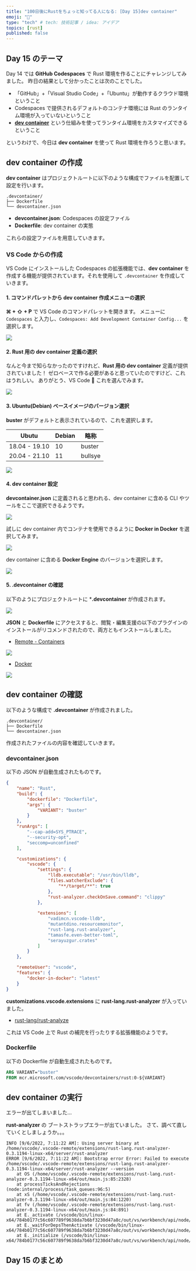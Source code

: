 ```yaml
---
title: "100日後にRustをちょっと知ってる人になる: [Day 15]dev container"
emoji: "🦀"
type: "tech" # tech: 技術記事 / idea: アイデア
topics: [rust]
published: false
---
```

## Day 15 のテーマ

Day 14 では **GitHub Codespaces** で Rust 環境を作ることにチャレンジしてみました。
昨日の結果として分かったことは次のことでした。

- 「GitHub」+「Visual Studio Code」+「Ubuntu」が動作するクラウド環境ということ
- Codespaces で提供されるデフォルトのコンテナ環境には Rust のランタイム環境が入っていないということ
- **[dev container](https://docs.github.com/en/codespaces/setting-up-your-project-for-codespaces/introduction-to-dev-containers)** という仕組みを使ってランタイム環境をカスタマイズできるということ

というわけで、今日は **dev container** を使って Rust 環境を作ろうと思います。

## dev container の作成

**dev container** はプロジェクトルートに以下のような構成でファイルを配置して設定を行います。

```shell
.devcontainer/
├── Dockerfile
└── devcontainer.json
```

- **devcontainer.json**: Codespaces の設定ファイル
- **Dockerfile**: dev container の実態

これらの設定ファイルを用意していきます。

### VS Code からの作成

VS Code にインストールした Codespaces の拡張機能では、**dev container** を作成する機能が提供されています。それを使用して `.devcontainer` を作成していきます。

#### 1. コマンドパレットから dev container 作成メニューの選択

**⌘ + ⇧ + P** で VS Code のコマンドパレットを開きます。
メニューに `Codespaces` と入力し、`Codespaces: Add Development Container Config...` を選択します。

![](https://storage.googleapis.com/zenn-user-upload/1380768154dc-20220906.png)

#### 2. Rust 用の dev container 定義の選択

なんと今まで知らなかったのですけれど、**Rust 用の dev container** 定義が提供されていました！
ゼロベースで作る必要があると思っていたのですけど、これはうれしい。
ありがとう、VS Code 🙏
これを選んでみます。

![](https://storage.googleapis.com/zenn-user-upload/58bb19cdabba-20220906.png)

#### 3. Ubuntu(Debian) ベースイメージのバージョン選択

**buster** がデフォルトと表示されているので、これを選択します。

|Ubutu|Debian|略称|
|-----|------|---|
|18.04 - 19.10|10|buster|
|20.04 - 21.10|11|bullsye|

![](https://storage.googleapis.com/zenn-user-upload/b4e6fd4d3034-20220906.png)

#### 4. dev container 設定

**devcontainer.json** に定義されると思われる、dev container に含める CLI やツールをここで選択できるようです。

![](https://storage.googleapis.com/zenn-user-upload/4b5a41763c2e-20220906.png)

試しに dev container 内でコンテナを使用できるように **Docker in Docker** を選択してみます。

![](https://storage.googleapis.com/zenn-user-upload/ac2adb57cf1e-20220906.png)

dev container に含める **Docker Engine** のバージョンを選択します。

![](https://storage.googleapis.com/zenn-user-upload/da5209acd16e-20220906.png)

#### 5. .devcontainer の確認

以下のようにプロジェクトルートに ***.devcontainer** が作成されます。

![](https://storage.googleapis.com/zenn-user-upload/69d2ad717164-20220906.png)

**JSON** と **Dockerfile** にアクセスすると、閲覧・編集支援の以下のプラグインのインストールがリコメンドされたので、両方ともインストールしました。

- [Remote - Containers](https://marketplace.visualstudio.com/items?itemName=ms-vscode-remote.remote-containers)

![](https://storage.googleapis.com/zenn-user-upload/de12d42af444-20220906.png)

- [Docker](https://marketplace.visualstudio.com/items?itemName=ms-azuretools.vscode-docker)

![](https://storage.googleapis.com/zenn-user-upload/7899d5de9cc5-20220906.png)

## dev container の確認

以下のような構成で **.devcontainer** が作成されました。

```shell
.devcontainer/
├── Dockerfile
└── devcontainer.json
```

作成されたファイルの内容を確認していきます。

### devcontainer.json

以下の JSON が自動生成されたものです。

```json
{
	"name": "Rust",
	"build": {
		"dockerfile": "Dockerfile",
		"args": {
			"VARIANT": "buster"
		}
	},
	"runArgs": [
		"--cap-add=SYS_PTRACE",
		"--security-opt",
		"seccomp=unconfined"
	],

	"customizations": {
		"vscode": {
			"settings": { 
				"lldb.executable": "/usr/bin/lldb",
				"files.watcherExclude": {
					"**/target/**": true
				},
				"rust-analyzer.checkOnSave.command": "clippy"
			},
			
			"extensions": [
				"vadimcn.vscode-lldb",
				"mutantdino.resourcemonitor",
				"rust-lang.rust-analyzer",
				"tamasfe.even-better-toml",
				"serayuzgur.crates"
			]
		}
	},

	"remoteUser": "vscode",
	"features": {
		"docker-in-docker": "latest"
	}
}

```

**customizations.vscode.extensions** に **rust-lang.rust-analyzer** が入っていました。

- [rust-lang/rust-analyze](https://github.com/rust-lang/rust-analyzer)

これは VS Code 上で Rust の補完を行ったりする拡張機能のようです。

### Dockerfile

以下の Dockerfile が自動生成されたものです。

```dockerfile
ARG VARIANT="buster"
FROM mcr.microsoft.com/vscode/devcontainers/rust:0-${VARIANT}
```

## dev container の実行

エラーが出てしまいました…

**rust-analyzer** の ブートストラップエラーが出ていました。
さて、調べて直していくとしましょうか。。。

```shell
INFO [9/6/2022, 7:11:22 AM]: Using server binary at /home/vscode/.vscode-remote/extensions/rust-lang.rust-analyzer-0.3.1194-linux-x64/server/rust-analyzer
ERROR [9/6/2022, 7:11:22 AM]: Bootstrap error Error: Failed to execute /home/vscode/.vscode-remote/extensions/rust-lang.rust-analyzer-0.3.1194-linux-x64/server/rust-analyzer --version
    at OS (/home/vscode/.vscode-remote/extensions/rust-lang.rust-analyzer-0.3.1194-linux-x64/out/main.js:85:2328)
    at processTicksAndRejections (node:internal/process/task_queues:96:5)
    at xS (/home/vscode/.vscode-remote/extensions/rust-lang.rust-analyzer-0.3.1194-linux-x64/out/main.js:84:1220)
    at fv (/home/vscode/.vscode-remote/extensions/rust-lang.rust-analyzer-0.3.1194-linux-x64/out/main.js:84:891)
    at E._activate (/vscode/bin/linux-x64/784b0177c56c607789f9638da7b6bf3230d47a8c/out/vs/workbench/api/node/extensionHostProcess.js:85:8224)
    at E._waitForDepsThenActivate (/vscode/bin/linux-x64/784b0177c56c607789f9638da7b6bf3230d47a8c/out/vs/workbench/api/node/extensionHostProcess.js:85:8166)
    at E._initialize (/vscode/bin/linux-x64/784b0177c56c607789f9638da7b6bf3230d47a8c/out/vs/workbench/api/node/extensionHostProcess.js:85:7530)
```

## Day 15 のまとめ

